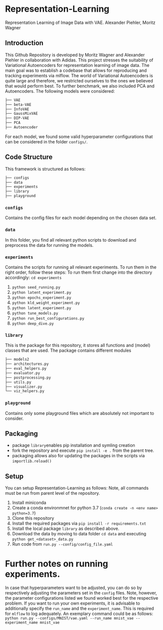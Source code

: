 # Representation-Learning
Representation Learning of Image Data with VAE.
Alexander Piehler, Moritz Wagner

## Introduction
This Github Repository is developed by Moritz Wagner and Alexander Piehler in collaboration with Adidas.
This project stresses the suitability of Variational Autoencoders for representation learning of image data. The main goal was to establish a codebase that allows for reproducing and tracking experiments via mlflow. 
The world of Variational Autoencoders is quite large and therefore, we restricted ourselves to the ones we believed that would perform best. To further benchmark, we also included PCA and Autoencoders.
The following models were considered:
```bash
├── VAE
├── beta-VAE
├── InfoVAE
├── GaussMixVAE
├── DIP-VAE
├── PCA
├── Autoencoder
```

For each model, we found some valid hyperparameter configurations that can be considered in the folder `configs/`.




## Code Structure
This framework is structured as follows:
```bash
├── configs
├── data
├── experiments
├── library
├── playground
```

### `configs`
Contains the config files for each model depending on the chosen data set.

### `data`
In this folder, you find all relevant python scripts to download and preprocess the data for running the models.

### `experiments`
Contains the scripts for running all relevant experiments. To run them in the right order, follow these steps:
To run them first change into the directory accordingly: `cd experiments`
1. `python seed_running.py`
2. `python latent_experiment.py`
3. `python epochs_experiment.py`
4. `python kld_weight_experiment.py`
5. `python latent_experiment.py`
6. `python tune_models.py`
7. `python run_best_configurations.py`
8. `python deep_dive.py`

### `library`

This is the package for this repository, it stores all functions and (model) classes that are used. 
The package contains different modules

```bash
├── models2
├── architectures.py
├── eval_helpers.py
├── evaluator.py
├── postprocessing.py
├── utils.py
├── visualizer.py
└── viz_helpers.py
```

### `playground`
Contains only some playground files which are absolutely not important to consider.


## Packaging
* package `library`enables pip installation and symling creation
* fork the repository and execute `pip install -e .` from the parent tree.
* packaging allows also for updating the packages in the scripts via `importlib.reload()`



## Setup
You can setup Representation-Learning as follows:
Note, all commands must be run from parent level of the repository.
1. Install miniconda 
2. Create a conda environmnet for python 3.7 (`conda create -n <env name> python=3.7`)
3. Clone this repository
4. Install the required packages via `pip install -r requirements.txt`
5. Install the local package `library` as described above.
6. Download the data by moving to data folder `cd data` and executing `python get_<dataset>_data.py`
7. Run code from `run.py --config/config_file.yaml`

# Further notes on running experiments.
In case that hyperparameters want to be adjusted, you can do so by respectively adjusting the parameters set in the `config` files.
Note, however, the parameter configurations listed we found worked best for the respective problem. 
If you want to run your own experiments, it is advisable to additionally specify the `run_name` and the `experiment_name`. 
This is required for `mlflow` to log adequately. 
An exemplary command could be as follows:
`python run.py --configs/MNIST/vae.yaml --run_name mnist_vae --experiment_name mnist_vae`


